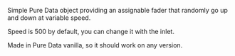 Simple Pure Data object providing an assignable fader that randomly go up and down at variable speed. 

Speed is 500 by default, you can change it with the inlet.

Made in Pure Data vanilla, so it should work on any version.
